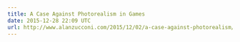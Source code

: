 ```yaml
---
title: A Case Against Photorealism in Games
date: 2015-12-28 22:09 UTC
url: http://www.alanzucconi.com/2015/12/02/a-case-against-photorealism/
---
```


